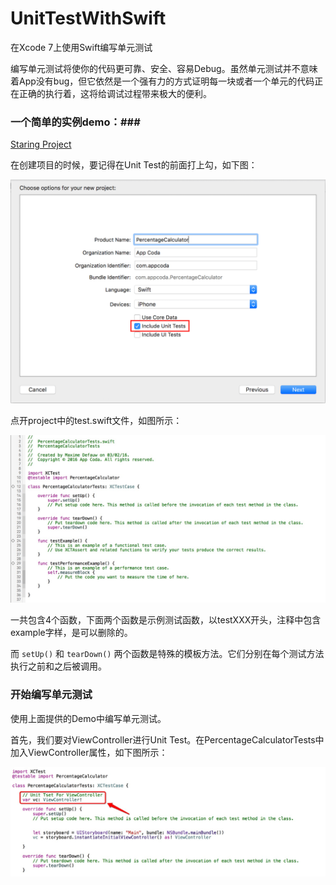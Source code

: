 # UnitTestWithSwift
在Xcode 7上使用Swift编写单元测试

编写单元测试将使你的代码更可靠、安全、容易Debug。虽然单元测试并不意味着App没有bug，但它依然是一个强有力的方式证明每一块或者一个单元的代码正在正确的执行着，这将给调试过程带来极大的便利。

### 一个简单的实例demo：###

[Staring Project](https://github.com/appcoda/SwiftUnitTestDemo/blob/master/PercentageCalculatorStarter.zip?raw=true)

在创建项目的时候，要记得在Unit Test的前面打上勾，如下图：

![creat-unit-test-png](xcode-unit-test-option.png)

点开project中的test.swift文件，如图所示：

![test-code-png](test-code.png)

一共包含4个函数，下面两个函数是示例测试函数，以testXXX开头，注释中包含example字样，是可以删除的。

而 `setUp()` 和 `tearDown()` 两个函数是特殊的模板方法。它们分别在每个测试方法执行之前和之后被调用。

### 开始编写单元测试 ###
使用上面提供的Demo中编写单元测试。

首先，我们要对ViewController进行Unit Test。在PercentageCalculatorTests中加入ViewController属性，如下图所示：

![ViewController-property](unit-test-01.png)


